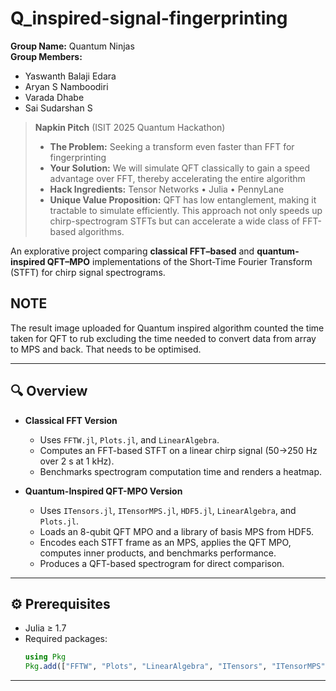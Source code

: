 
# Q_inspired-signal-fingerprinting

**Group Name:** Quantum Ninjas  
**Group Members:**
- Yaswanth Balaji Edara
- Aryan S Namboodiri
- Varada Dhabe
- Sai Sudarshan S



> **Napkin Pitch** (ISIT 2025 Quantum Hackathon)  
>
> - **The Problem:** Seeking a transform even faster than FFT for fingerprinting  
> - **Your Solution:** We will simulate QFT classically to gain a speed advantage over FFT, thereby accelerating the entire algorithm  
> - **Hack Ingredients:** Tensor Networks • Julia • PennyLane  
> - **Unique Value Proposition:** QFT has low entanglement, making it tractable to simulate efficiently. This approach not only speeds up chirp-spectrogram STFTs but can accelerate a wide class of FFT-based algorithms.  

An explorative project comparing **classical FFT–based** and **quantum-inspired QFT–MPO** implementations of the Short-Time Fourier Transform (STFT) for chirp signal spectrograms.


## NOTE
The result image uploaded for Quantum inspired algorithm counted the time taken for QFT to rub excluding the time needed to convert data from array to MPS and back. That needs to be optimised. 


---

## 🔍 Overview

- **Classical FFT Version**  
  - Uses `FFTW.jl`, `Plots.jl`, and `LinearAlgebra`.  
  - Computes an FFT-based STFT on a linear chirp signal (50→250 Hz over 2 s at 1 kHz).  
  - Benchmarks spectrogram computation time and renders a heatmap.

- **Quantum-Inspired QFT-MPO Version**  
  - Uses `ITensors.jl`, `ITensorMPS.jl`, `HDF5.jl`, `LinearAlgebra`, and `Plots.jl`.  
  - Loads an 8-qubit QFT MPO and a library of basis MPS from HDF5.  
  - Encodes each STFT frame as an MPS, applies the QFT MPO, computes inner products, and benchmarks performance.  
  - Produces a QFT-based spectrogram for direct comparison.

---

## ⚙️ Prerequisites

- Julia ≥ 1.7  
- Required packages:
  ```julia
  using Pkg
  Pkg.add(["FFTW", "Plots", "LinearAlgebra", "ITensors", "ITensorMPS", "HDF5"])

---


